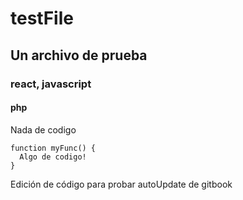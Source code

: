 # testFile

## Un archivo de prueba

### react, javascript

#### php

Nada de codigo

``` 
function myFunc() {
  Algo de codigo!
}
```

Edición de código para probar autoUpdate de gitbook
